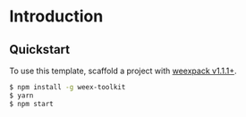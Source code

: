 # Introduction


## Quickstart

To use this template, scaffold a project with [weexpack v1.1.1+](https://github.com/weexteam/weex-pack).

``` bash
$ npm install -g weex-toolkit
$ yarn
$ npm start
```

